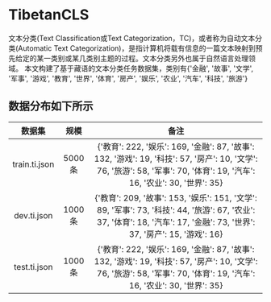 # TibetanCLS
文本分类(Text Classification或Text Categorization，TC)，或者称为自动文本分类(Automatic Text Categorization)，是指计算机将载有信息的一篇文本映射到预先给定的某一类别或某几类别主题的过程。文本分类另外也属于自然语言处理领域。
本文构建了基于藏语的文本分类任务数据集，类别有{'金融', '故事', '文学', '军事', '游戏', '教育', '世界', '体育', '房产', '娱乐', '农业', '汽车', '科技', '旅游'}

## 数据分布如下所示

| 数据集 | 规模 |   备注 |
|:-----:|:--------------:|:-------:|
| train.ti.json| 5000条| {'教育': 222, '娱乐': 169, '金融': 87, '故事': 132, '游戏': 19, '科技': 57, '房产': 10, '文学': 76, '旅游': 58, '军事': 70, '体育': 19, '汽车': 16, '农业': 30, '世界': 35}|
| dev.ti.json| 1000条| {'教育': 209, '故事': 153, '娱乐': 151, '文学': 89, '军事': 73, '科技': 44, '旅游': 67, '农业': 37, '体育': 18, '汽车': 17, '金融': 73, '世界': 37, '房产': 15, '游戏': 16}|
| test.ti.json| 1000条| {'教育': 222, '娱乐': 169, '金融': 87, '故事': 132, '游戏': 19, '科技': 57, '房产': 10, '文学': 76, '旅游': 58, '军事': 70, '体育': 19, '汽车': 16, '农业': 30, '世界': 35}|
